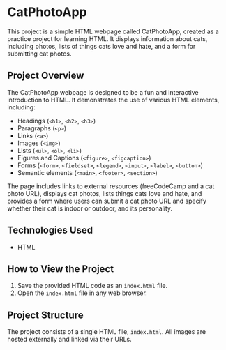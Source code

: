 # CatPhotoApp

This project is a simple HTML webpage called CatPhotoApp, created as a practice project for learning HTML. It displays information about cats, including photos, lists of things cats love and hate, and a form for submitting cat photos.

## Project Overview

The CatPhotoApp webpage is designed to be a fun and interactive introduction to HTML. It demonstrates the use of various HTML elements, including:

*   Headings (`<h1>`, `<h2>`, `<h3>`)
*   Paragraphs (`<p>`)
*   Links (`<a>`)
*   Images (`<img>`)
*   Lists (`<ul>`, `<ol>`, `<li>`)
*   Figures and Captions (`<figure>`, `<figcaption>`)
*   Forms (`<form>`, `<fieldset>`, `<legend>`, `<input>`, `<label>`, `<button>`)
*   Semantic elements (`<main>`, `<footer>`, `<section>`)

The page includes links to external resources (freeCodeCamp and a cat photo URL), displays cat photos, lists things cats love and hate, and provides a form where users can submit a cat photo URL and specify whether their cat is indoor or outdoor, and its personality.

## Technologies Used

*   HTML

## How to View the Project

1.  Save the provided HTML code as an `index.html` file.
2.  Open the `index.html` file in any web browser.

## Project Structure

The project consists of a single HTML file, `index.html`. All images are hosted externally and linked via their URLs.
